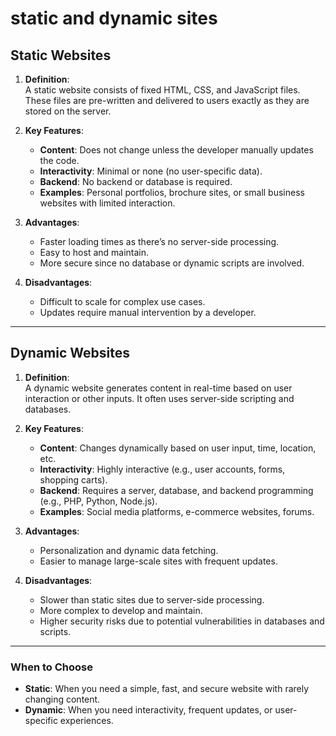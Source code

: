 # **static** and **dynamic sites**

## **Static Websites**

1. **Definition**:  
   A static website consists of fixed HTML, CSS, and JavaScript files. These files are pre-written and delivered to users exactly as they are stored on the server.

2. **Key Features**:  
   - **Content**: Does not change unless the developer manually updates the code.  
   - **Interactivity**: Minimal or none (no user-specific data).  
   - **Backend**: No backend or database is required.  
   - **Examples**: Personal portfolios, brochure sites, or small business websites with limited interaction.  

3. **Advantages**:  
   - Faster loading times as there’s no server-side processing.  
   - Easy to host and maintain.  
   - More secure since no database or dynamic scripts are involved.  

4. **Disadvantages**:  
   - Difficult to scale for complex use cases.  
   - Updates require manual intervention by a developer.

---

## **Dynamic Websites**

1. **Definition**:  
   A dynamic website generates content in real-time based on user interaction or other inputs. It often uses server-side scripting and databases.

2. **Key Features**:  
   - **Content**: Changes dynamically based on user input, time, location, etc.  
   - **Interactivity**: Highly interactive (e.g., user accounts, forms, shopping carts).  
   - **Backend**: Requires a server, database, and backend programming (e.g., PHP, Python, Node.js).  
   - **Examples**: Social media platforms, e-commerce websites, forums.  

3. **Advantages**:  
   - Personalization and dynamic data fetching.  
   - Easier to manage large-scale sites with frequent updates.  

4. **Disadvantages**:  
   - Slower than static sites due to server-side processing.  
   - More complex to develop and maintain.  
   - Higher security risks due to potential vulnerabilities in databases and scripts.

---

### When to Choose

- **Static**: When you need a simple, fast, and secure website with rarely changing content.
- **Dynamic**: When you need interactivity, frequent updates, or user-specific experiences.
